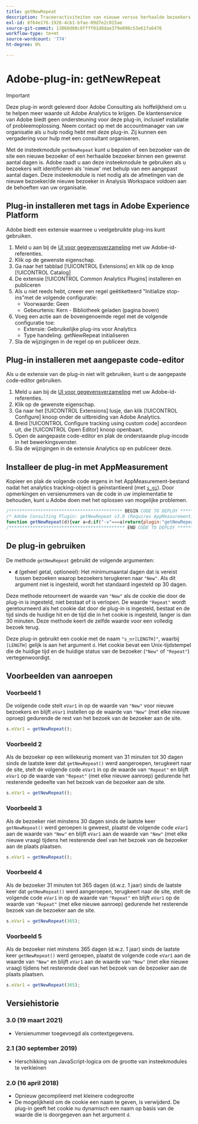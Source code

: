 ```yaml
---
title: getNewRepeat
description: Traceeractiviteiten van nieuwe versus herhaalde bezoekers.
exl-id: 8f64e176-1926-4cb1-bfae-09d7e2c015ae
source-git-commit: 13060d08c8ffff01d8dae379e090c53e61fa6476
workflow-type: tm+mt
source-wordcount: '774'
ht-degree: 0%

---
```


# Adobe-plug-in: getNewRepeat

>[!IMPORTANT]
>
>Deze plug-in wordt geleverd door Adobe Consulting als hoffelijkheid om u te helpen meer waarde uit Adobe Analytics te krijgen. De klantenservice van Adobe biedt geen ondersteuning voor deze plug-in, inclusief installatie of probleemoplossing. Neem contact op met de accountmanager van uw organisatie als u hulp nodig hebt met deze plug-in. Zij kunnen een vergadering voor hulp met een consultant organiseren.

Met de insteekmodule `getNewRepeat` kunt u bepalen of een bezoeker van de site een nieuwe bezoeker of een herhaalde bezoeker binnen een gewenst aantal dagen is. Adobe raadt u aan deze insteekmodule te gebruiken als u bezoekers wilt identificeren als &#39;nieuw&#39; met behulp van een aangepast aantal dagen. Deze insteekmodule is niet nodig als de afmetingen van de nieuwe bezoeker/de nieuwe bezoeker in Analysis Workspace voldoen aan de behoeften van uw organisatie.

## Plug-in installeren met tags in Adobe Experience Platform

Adobe biedt een extensie waarmee u veelgebruikte plug-ins kunt gebruiken.

1. Meld u aan bij de [UI voor gegevensverzameling](https://experience.adobe.com/data-collection) met uw Adobe-id-referenties.
1. Klik op de gewenste eigenschap.
1. Ga naar het tabblad [!UICONTROL Extensions] en klik op de knop [!UICONTROL Catalog]
1. De extensie [!UICONTROL Common Analytics Plugins] installeren en publiceren
1. Als u niet reeds hebt, creeer een regel geëtiketteerd &quot;Initialize stop-ins&quot;met de volgende configuratie:
   * Voorwaarde: Geen
   * Gebeurtenis: Kern - Bibliotheek geladen (pagina boven)
1. Voeg een actie aan de bovengenoemde regel met de volgende configuratie toe:
   * Extensie: Gebruikelijke plug-ins voor Analytics
   * Type handeling: getNewRepeat initialiseren
1. Sla de wijzigingen in de regel op en publiceer deze.

## Plug-in installeren met aangepaste code-editor

Als u de extensie van de plug-in niet wilt gebruiken, kunt u de aangepaste code-editor gebruiken.

1. Meld u aan bij de [UI voor gegevensverzameling](https://experience.adobe.com/data-collection) met uw Adobe-id-referenties.
1. Klik op de gewenste eigenschap.
1. Ga naar het [!UICONTROL Extensions] lusje, dan klik [!UICONTROL Configure] knoop onder de uitbreiding van Adobe Analytics.
1. Breid [!UICONTROL Configure tracking using custom code] accordeon uit, die [!UICONTROL Open Editor] knoop openbaart.
1. Open de aangepaste code-editor en plak de onderstaande plug-incode in het bewerkingsvenster.
1. Sla de wijzigingen in de extensie Analytics op en publiceer deze.

## Installeer de plug-in met AppMeasurement

Kopieer en plak de volgende code ergens in het AppMeasurement-bestand nadat het analytics tracking-object is geïnstantieerd (met [`s_gi`](../functions/s-gi.md)). Door opmerkingen en versienummers van de code in uw implementatie te behouden, kunt u Adobe doen met het oplossen van mogelijke problemen.

```js
/******************************************* BEGIN CODE TO DEPLOY *******************************************/
/* Adobe Consulting Plugin: getNewRepeat v3.0 (Requires AppMeasurement) */
function getNewRepeat(d){var a=d;if("-v"===a)return{plugin:"getNewRepeat",version:"3.0"};var d=function(){if("undefined"!==typeof window.s_c_il)for(var c=0,b;c<window.s_c_il.length;c++)if(b=window.s_c_il[c],b._c&&"s_c"===b._c)return b}();"undefined"!==typeof d&&(d.contextData.getNewRepeat="3.0");window.cookieWrite=window.cookieWrite||function(c,b,f){if("string"===typeof c){var h=window.location.hostname,a=window.location.hostname.split(".").length-1;if(h&&!/^[0-9.]+$/.test(h)){a=2<a?a:2;var e=h.lastIndexOf(".");if(0<=e){for(;0<=e&&1<a;)e=h.lastIndexOf(".",e-1),a--;e=0<e?h.substring(e):h}}g=e;b="undefined"!==typeof b?""+b:"";if(f||""===b)if(""===b&&(f=-60),"number"===typeof f){var d=new Date;d.setTime(d.getTime()+6E4*f)}else d=f;return c&&(document.cookie=encodeURIComponent(c)+"="+encodeURIComponent(b)+"; path=/;"+(f?" expires="+d.toUTCString()+";":"")+(g?" domain="+g+";":""),"undefined"!==typeof cookieRead)?cookieRead(c)===b:!1}};window.cookieRead=window.cookieRead||function(c){if("string"===typeof c)c=encodeURIComponent(c);else return"";var b=" "+document.cookie,a=b.indexOf(" "+c+"="),d=0>a?a:b.indexOf(";",a);return(c=0>a?"":decodeURIComponent(b.substring(a+2+c.length,0>d?b.length:d)))?c:""};a=a?a:30;d="s_nr"+a;var k=new Date,m=cookieRead(d),n=m.split("-"),l=k.getTime();k.setTime(l+864E5*a);if(""===m||18E5>l-n[0]&&"New"===n[1])return cookieWrite(d,l+"-New",k),"New";cookieWrite(d,l+"-Repeat",k);return"Repeat"};
/******************************************** END CODE TO DEPLOY ********************************************/
```

## De plug-in gebruiken

De methode `getNewRepeat` gebruikt de volgende argumenten:

* **`d`** (geheel getal, optioneel): Het minimumaantal dagen dat is vereist tussen bezoeken waarop bezoekers terugkeren naar  `"New"`. Als dit argument niet is ingesteld, wordt het standaard ingesteld op 30 dagen.

Deze methode retourneert de waarde van `"New"` als de cookie die door de plug-in is ingesteld, niet bestaat of is verlopen. De waarde `"Repeat"` wordt geretourneerd als het cookie dat door de plug-in is ingesteld, bestaat en de tijd sinds de huidige hit en de tijd die in het cookie is ingesteld, langer is dan 30 minuten. Deze methode keert de zelfde waarde voor een volledig bezoek terug.

Deze plug-in gebruikt een cookie met de naam `"s_nr[LENGTH]"`, waarbij `[LENGTH]` gelijk is aan het argument `d`. Het cookie bevat een Unix-tijdstempel die de huidige tijd en de huidige status van de bezoeker (`"New"` of `"Repeat"`) vertegenwoordigt.

## Voorbeelden van aanroepen

### Voorbeeld 1

De volgende code stelt `eVar1` in op de waarde van `"New"` voor nieuwe bezoekers en blijft `eVar1` instellen op de waarde van `"New"` (met elke nieuwe oproep) gedurende de rest van het bezoek van de bezoeker aan de site.

```js
s.eVar1 = getNewRepeat();
```

### Voorbeeld 2

Als de bezoeker op een willekeurig moment van 31 minuten tot 30 dagen sinds de laatste keer dat `getNewRepeat()` werd aangeroepen, terugkeert naar de site, stelt de volgende code `eVar1` in op de waarde van `"Repeat"` en blijft `eVar1` op de waarde van `"Repeat"` (met elke nieuwe aanroep) gedurende het resterende gedeelte van het bezoek van de bezoeker aan de site.

```js
s.eVar1 = getNewRepeat();
```

### Voorbeeld 3

Als de bezoeker niet minstens 30 dagen sinds de laatste keer `getNewRepeat()` werd geroepen is geweest, plaatst de volgende code `eVar1` aan de waarde van `"New"` en blijft `eVar1` aan de waarde van `"New"` (met elke nieuwe vraag) tijdens het resterende deel van het bezoek van de bezoeker aan de plaats plaatsen.

```js
s.eVar1 = getNewRepeat();
```

### Voorbeeld 4

Als de bezoeker 31 minuten tot 365 dagen (d.w.z. 1 jaar) sinds de laatste keer dat `getNewRepeat()` werd aangeroepen, terugkeert naar de site, stelt de volgende code `eVar1` in op de waarde van `"Repeat"` en blijft `eVar1` op de waarde van `"Repeat"` (met elke nieuwe aanroep) gedurende het resterende bezoek van de bezoeker aan de site.

```js
s.eVar1 = getNewRepeat(365);
```

### Voorbeeld 5

Als de bezoeker niet minstens 365 dagen (d.w.z. 1 jaar) sinds de laatste keer `getNewRepeat()` werd geroepen, plaatst de volgende code `eVar1` aan de waarde van `"New"` en blijft `eVar1` aan de waarde van `"New"` (met elke nieuwe vraag) tijdens het resterende deel van het bezoek van de bezoeker aan de plaats plaatsen.

```js
s.eVar1 = getNewRepeat(365);
```

## Versiehistorie

### 3.0 (19 maart 2021)

* Versienummer toegevoegd als contextgegevens.

### 2.1 (30 september 2019)

* Herschikking van JavaScript-logica om de grootte van insteekmodules te verkleinen

### 2.0 (16 april 2018)

* Opnieuw gecompileerd met kleinere codegrootte
* De mogelijkheid om de cookie een naam te geven, is verwijderd. De plug-in geeft het cookie nu dynamisch een naam op basis van de waarde die is doorgegeven aan het argument `d`.

